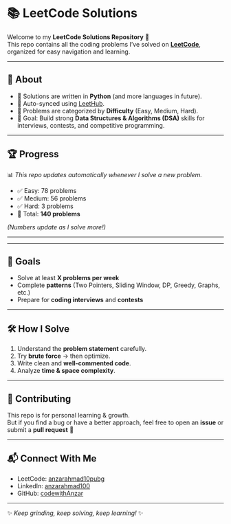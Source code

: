 # 📚 LeetCode Solutions  

Welcome to my **LeetCode Solutions Repository** 🚀  
This repo contains all the coding problems I’ve solved on **[LeetCode](https://leetcode.com/)**, organized for easy navigation and learning.  

---

## 🌟 About  
- 📌 Solutions are written in **Python** (and more languages in future).  
- 📌 Auto-synced using [LeetHub](https://github.com/QasimWani/LeetHub).  
- 📌 Problems are categorized by **Difficulty** (Easy, Medium, Hard).  
- 📌 Goal: Build strong **Data Structures & Algorithms (DSA)** skills for interviews, contests, and competitive programming.  

---

## 🏆 Progress  
📊 *This repo updates automatically whenever I solve a new problem.*  

- ✅ Easy: 78 problems  
- ✅ Medium: 56 problems  
- ✅ Hard: 3 problems  
- 🔄 Total: **140 problems**  

*(Numbers update as I solve more!)*  

---


---

## 🎯 Goals  
- Solve at least **X problems per week**  
- Complete **patterns** (Two Pointers, Sliding Window, DP, Greedy, Graphs, etc.)  
- Prepare for **coding interviews** and **contests**  

---

## 🛠️ How I Solve  
1. Understand the **problem statement** carefully.  
2. Try **brute force** → then optimize.  
3. Write clean and **well-commented code**.  
4. Analyze **time & space complexity**.  

---

## 🤝 Contributing  
This repo is for personal learning & growth.  
But if you find a bug or have a better approach, feel free to open an **issue** or submit a **pull request** 🙌  

---

## 📬 Connect With Me  
- LeetCode: [anzarahmad10pubg](https://leetcode.com/u/anzarahmad10pubg/)
- LinkedIn: [anzarahmad100](https://www.linkedin.com/in/anzarahmad100/)
- GitHub: [codewithAnzar](https://github.com/codewithAnzar)


---

✨ *Keep grinding, keep solving, keep learning!* ✨  

